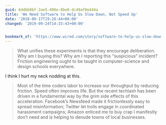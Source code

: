 ```yaml
---
guid: 6ddbb8bf-2ae5-490e-8be0-dc49af0e444a
title: 'We Need Software to Help Us Slow Down, Not Speed Up'
date: '2018-09-17T19:28:44+00:00'
changed: '2019-09-24T14:33:43+00:00'


bookmark_of: 'https://www.wired.com/story/software-to-help-us-slow-down-not-speed-up/'
---
```



> What unifies these experiments is that they encourage deliberation. Why am I buying this? Why am I reporting this “suspicious” incident? Friction engineering ought to be taught in computer-science and design schools everywhere.

I think I hurt my neck nodding at this. 

> Most of the time coders labor to increase our throughput by reducing friction. Speed often improves life. But the recent techlash has been driven in a fundamental way by the grim side effects of this acceleration. Facebook’s Newsfeed made it frictionlessly easy to spread misinformation; Twitter let trolls engage in coordinated harassment campaigns; Amazon enticed me to buy crap I manifestly don’t need and is helping to denude towns of local businesses.

